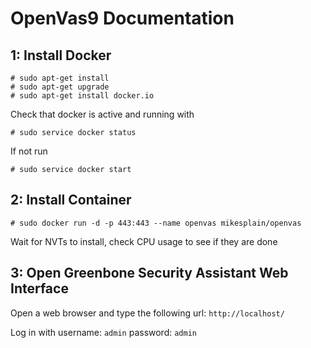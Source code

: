 
# OpenVas9 Documentation

## 1: Install Docker
```
# sudo apt-get install
# sudo apt-get upgrade
# sudo apt-get install docker.io
```
Check that docker is active and running with
```
# sudo service docker status
```
If not run
```
# sudo service docker start
```

## 2: Install Container
```
# sudo docker run -d -p 443:443 --name openvas mikesplain/openvas
```
Wait for NVTs to install, check CPU usage to see if they are done

## 3: Open Greenbone Security Assistant Web Interface
Open a web browser and type the following url: ```http://localhost/```

Log in with 
username: ``admin``
password: ``admin``

